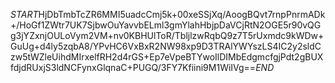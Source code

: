 $START$HjDbTmbTcZR6MMI5uadcCmj5k+00xeSSjXq/AoogBQvt7rnpPnrmADk+/HoGf1ZWtr7UK7SjbwOuYavvbELml3gmYlahHbjpDaVCjRtN2OGE5r90vQGg3jYZxnjOULoVym2VM+nv0KBHUlToR/TbljlzwRqbQ9z7T5rUxmdc9kWDw+GuUg+d4ly5zqbA8/YPvHC6VxBxR2NW98xp9D3TRAlYWYszLS4IC2y2sldCzw5tWZleUihdMIrxelfRH2d4rGS+Ep7eVpeBTYwoIlDIMbEdgmcfgjPdt2gBUXfdjdRUxjS3ldNCFynxGlqnaC+PUGQ/3FY7Kfiini9M1WiIVg==$END$